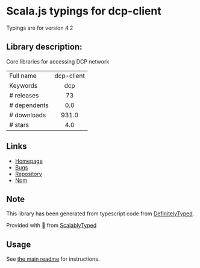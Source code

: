 
# Scala.js typings for dcp-client

Typings are for version 4.2

## Library description:
Core libraries for accessing DCP network

|                    |                 |
| ------------------ | :-------------: |
| Full name          | dcp-client |
| Keywords           | dcp |
| # releases         | 73 |
| # dependents       | 0.0 |
| # downloads        | 931.0 |
| # stars            | 4.0 |

## Links
- [Homepage](https://github.com/Distributed-Compute-Labs/dcp-client#readme)
- [Bugs](https://github.com/Distributed-Compute-Labs/dcp-client/issues)
- [Repository](https://github.com/Distributed-Compute-Labs/dcp-client)
- [Npm](https://www.npmjs.com/package/dcp-client)
    


## Note
This library has been generated from typescript code from [DefinitelyTyped](https://definitelytyped.org).

Provided with :purple_heart: from [ScalablyTyped](https://github.com/oyvindberg/ScalablyTyped)

## Usage
See [the main readme](../../readme.md) for instructions.


